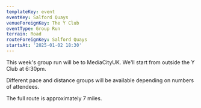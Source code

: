 ```yaml
---
templateKey: event
eventKey: Salford Quays
venueForeignKey: The Y Club
eventType: Group Run
terrain: Road
routeForeignKey: Salford Quays
startsAt: '2025-01-02 18:30'
---
```

This week's group run will be to MediaCityUK. We'll start from outside the Y Club at 6:30pm.

Different pace and distance groups will be available depending on numbers of attendees.

The full route is approximately 7 miles.
